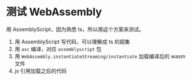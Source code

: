 # 测试 WebAssembly

用 AssemblyScript，因为熟悉 ts，所以用这个方案来测试。

1. 用 AssemblyScript 写代码，可以理解成 ts 的超集
2. 用 `asc` 编译，对应 `assemblyscript` 包
3. 用 `WebAssembly.instantiateStreaming/instantiate` 加载编译后的 wasm 文件
4. js 引用加载之后的代码
